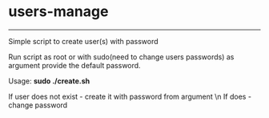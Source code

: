 # users-manage
---
Simple script to create user(s) with password

Run script as root or with sudo(need to change users passwords) as argument provide the default password.

Usage: **sudo ./create.sh <password>**

If user does not exist - create it with password from argument \n
If does - change password
